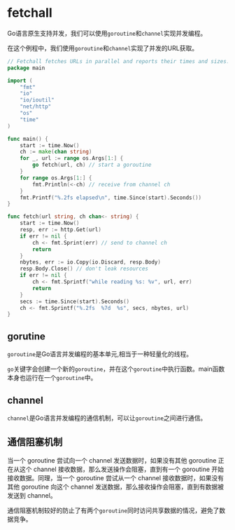 # fetchall

Go语言原生支持并发，我们可以使用`goroutine`和`channel`实现并发编程。

在这个例程中，我们使用`goroutine`和`channel`实现了并发的URL获取。

```go
// Fetchall fetches URLs in parallel and reports their times and sizes.
package main

import (
    "fmt"
    "io"
    "io/ioutil"
    "net/http"
    "os"
    "time"
)

func main() {
    start := time.Now()
    ch := make(chan string)
    for _, url := range os.Args[1:] {
        go fetch(url, ch) // start a goroutine
    }
    for range os.Args[1:] {
        fmt.Println(<-ch) // receive from channel ch
    }
    fmt.Printf("%.2fs elapsed\n", time.Since(start).Seconds())
}

func fetch(url string, ch chan<- string) {
    start := time.Now()
    resp, err := http.Get(url)
    if err != nil {
        ch <- fmt.Sprint(err) // send to channel ch
        return
    }
    nbytes, err := io.Copy(io.Discard, resp.Body)
    resp.Body.Close() // don't leak resources
    if err != nil {
        ch <- fmt.Sprintf("while reading %s: %v", url, err)
        return
    }
    secs := time.Since(start).Seconds()
    ch <- fmt.Sprintf("%.2fs  %7d  %s", secs, nbytes, url)
}
```

## gorutine

`goroutine`是Go语言并发编程的基本单元,相当于一种轻量化的线程。

`go`关键字会创建一个新的`goroutine`，并在这个`goroutine`中执行函数。main函数本身也运行在一个`goroutine`中。

## channel

`channel`是Go语言并发编程的通信机制，可以让`goroutine`之间进行通信。

## 通信阻塞机制

当一个 goroutine 尝试向一个 channel 发送数据时，如果没有其他 goroutine 正在从这个 channel 接收数据，那么发送操作会阻塞，直到有一个 goroutine 开始接收数据。同理，当一个 goroutine 尝试从一个 channel 接收数据时，如果没有其他 goroutine 向这个 channel 发送数据，那么接收操作会阻塞，直到有数据被发送到 channel。

通信阻塞机制较好的防止了有两个`goroutine`同时访问共享数据的情况，避免了数据竞争。